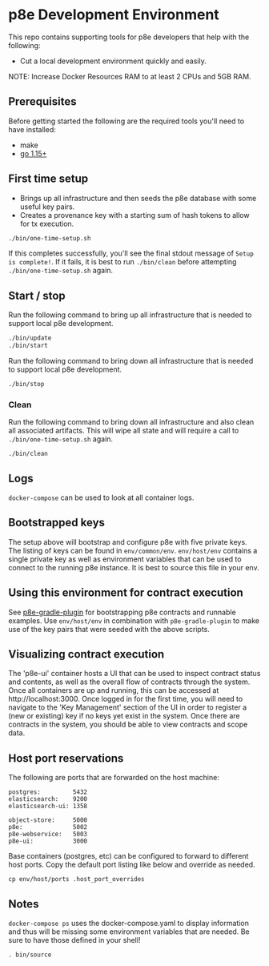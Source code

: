 # p8e Development Environment

This repo contains supporting tools for p8e developers that help with the following:

- Cut a local development environment quickly and easily.

NOTE: Increase Docker Resources RAM to at least 2 CPUs and 5GB RAM.

## Prerequisites

Before getting started the following are the required tools you'll need to have installed:

- make
- [go 1.15+](https://golang.org/dl/)

## First time setup

- Brings up all infrastructure and then seeds the p8e database with some useful key pairs.
- Creates a provenance key with a starting sum of hash tokens to allow for tx execution.

```bash
./bin/one-time-setup.sh
```

If this completes successfully, you'll see the final stdout message of `Setup is complete!`. If it fails, it is best to run `./bin/clean` before attempting `./bin/one-time-setup.sh` again.

## Start / stop

Run the following command to bring up all infrastructure that is needed to support local p8e development.

```bash
./bin/update
./bin/start
```

Run the following command to bring down all infrastructure that is needed to support local p8e development.

```bash
./bin/stop
```

### Clean

Run the following command to bring down all infrastructure and also clean all associated artifacts.
This will wipe all state and will require a call to `./bin/one-time-setup.sh` again.

```
./bin/clean
```

## Logs

`docker-compose` can be used to look at all container logs.

## Bootstrapped keys

The setup above will bootstrap and configure p8e with five private keys. The listing of keys can be
found in `env/common/env`. `env/host/env` contains a single private key as well as environment variables
that can be used to connect to the running p8e instance. It is best to source this file in your env.

## Using this environment for contract execution

See [p8e-gradle-plugin](https://github.com/provenance-io/p8e-gradle-plugin) for bootstrapping p8e contracts and runnable examples.
Use `env/host/env` in combination with `p8e-gradle-plugin` to make use of the key pairs that were seeded
with the above scripts.

## Visualizing contract execution

The 'p8e-ui' container hosts a UI that can be used to inspect contract status and contents, as well as the overall flow of contracts through the system. Once all containers are up and running, this can be accessed at http://localhost:3000. Once logged in for the first time, you will need to navigate to the 'Key Management' section of the UI in order to register a (new or existing) key if no keys yet exist in the system. Once there are contracts in the system, you should be able to view contracts and scope data.

## Host port reservations

The following are ports that are forwarded on the host machine:

```
postgres:         5432
elasticsearch:    9200
elasticsearch-ui: 1358

object-store:     5000
p8e:              5002
p8e-webservice:   5003
p8e-ui:           3000
```

Base containers (postgres, etc) can be configured to forward to different host ports. Copy the default
port listing like below and override as needed.

```
cp env/host/ports .host_port_overrides
```

## Notes

`docker-compose ps` uses the docker-compose.yaml to display information and thus will be missing some environment
variables that are needed. Be sure to have those defined in your shell!

```
. bin/source
```
